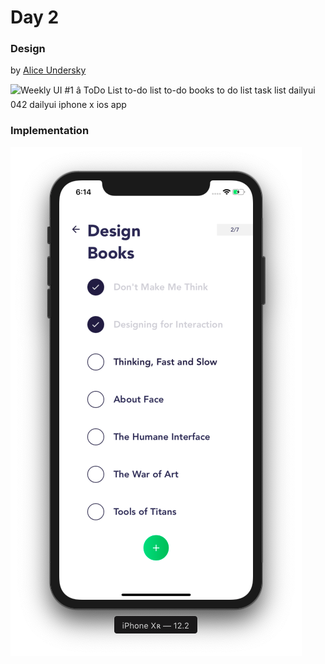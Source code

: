 # Day 2

### Design

by [Alice Undersky](https://dribbble.com/undersky)

![Weekly UI #1 â ToDo List to-do list to-do books to do list task list dailyui 042 dailyui iphone x ios app](https://cdn.dribbble.com/users/760017/screenshots/6425981/d_05_copy_18.4_2x.png)



### Implementation

![Screenshot 2019-05-06 at 6.14.16 PM.png](https://github.com/aritropaul/Swift-UI-Practice/blob/master/Day%202/Screenshot%202019-05-06%20at%206.14.16%20PM.png?raw=true)



